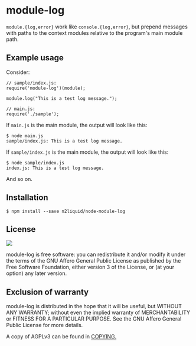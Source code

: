 # module-log

`module.{log,error}` work like `console.{log,error}`, but prepend messages with paths
to the context modules relative to the program's main module path.

## Example usage

Consider:

    // sample/index.js:
    require('module-log')(module);

    module.log("This is a test log message.");

    // main.js:
    require('./sample');

If `main.js` is the main module, the output will look like this:

    $ node main.js
    sample/index.js: This is a test log message.

If `sample/index.js` is the main module, the output will look like this:

    $ node sample/index.js
    index.js: This is a test log message.

And so on.

## Installation

    $ npm install --save n2liquid/node-module-log

## License

![](https://www.gnu.org/graphics/agplv3-155x51.png)

module-log is free software: you can redistribute it and/or modify it under the terms of the GNU Affero General Public License as published by the Free Software Foundation, either version 3 of the License, or (at your option) any later version.

## Exclusion of warranty

module-log is distributed in the hope that it will be useful, but WITHOUT ANY WARRANTY; without even the implied warranty of MERCHANTABILITY or FITNESS FOR A PARTICULAR PURPOSE. See the GNU Affero General Public License for more details.

A copy of AGPLv3 can be found in [COPYING.](COPYING)
